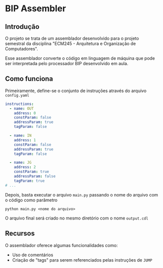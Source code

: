 # BIP Assembler
## Introdução
O projeto se trata de um assemblador desenvolvido para o projeto semestral da disciplina "ECM245 - Arquitetura e Organização de Computadores".

Esse assemblador converte o código em linguagem de máquina que pode ser interpretada pelo processador BIP desenvolvido em aula.
## Como funciona
Primeiramente, define-se o conjunto de instruções através do arquivo `config.yaml`
```yaml
instructions:
  - name: OUT
    address: 0
    constParam: false
    addressParam: true
    tagParam: false

  - name: IN
    address: 1
    constParam: false
    addressParam: true
    tagParam: false

  - name: JG
    address: 2
    constParam: true
    addressParam: false
    tagParam: true
# ...
```
Depois, basta executar o arquivo `main.py` passando o nome do arquivo com o código como parâmetro
```
python main.py <nome do arquivo>
```
O arquivo final será criado no mesmo diretório com o nome `output.cdl`
## Recursos
O assemblador oferece algumas funcionalidades como:
* Uso de comentários
* Criação de "tags" para serem referenciados pelas instruções de `JUMP`
